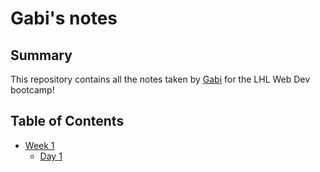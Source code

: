 # Gabi's notes

## Summary

This repository contains all the notes taken by [Gabi](https://github.com/umrude) for the LHL Web Dev bootcamp!

## Table of Contents
* [Week 1](/Week_1)
  * [Day 1](/Week_1/Day_1)
